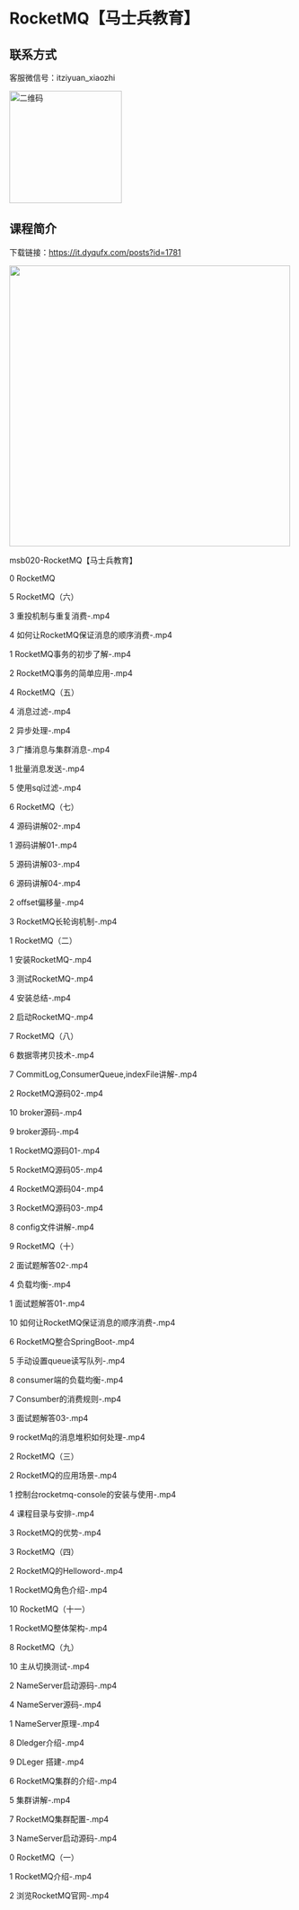# RocketMQ【马士兵教育】

## 联系方式

客服微信号：itziyuan_xiaozhi

<img src="https://ziyuanyun.oss-cn-guangzhou.aliyuncs.com/common/20240614073449/666b82192834a.jpg" width="200" height="200" alt="二维码">

## 课程简介

下载链接：https://it.dyqufx.com/posts?id=1781

<img src="https://ziyuanyun.oss-cn-guangzhou.aliyuncs.com/yun/20240515183532/66448ff4dc2aa.jpg" width="500" alt="">

  msb020-RocketMQ【马士兵教育】

 0 RocketMQ

 5 RocketMQ（六）

 3 重投机制与重复消费-.mp4

 4 如何让RocketMQ保证消息的顺序消费-.mp4

 1 RocketMQ事务的初步了解-.mp4

 2 RocketMQ事务的简单应用-.mp4

 4 RocketMQ（五）

 4 消息过滤-.mp4

 2 异步处理-.mp4

 3 广播消息与集群消息-.mp4

 1 批量消息发送-.mp4

 5 使用sql过滤-.mp4

 6 RocketMQ（七）

 4 源码讲解02-.mp4

 1 源码讲解01-.mp4

 5 源码讲解03-.mp4

 6 源码讲解04-.mp4

 2 offset偏移量-.mp4

 3 RocketMQ长轮询机制-.mp4

 1 RocketMQ（二）

 1 安装RocketMQ-.mp4

 3 测试RocketMQ-.mp4

 4 安装总结-.mp4

 2 启动RocketMQ-.mp4

 7 RocketMQ（八）

 6 数据零拷贝技术-.mp4

 7 CommitLog,ConsumerQueue,indexFile讲解-.mp4

 2 RocketMQ源码02-.mp4

 10 broker源码-.mp4

 9 broker源码-.mp4

 1 RocketMQ源码01-.mp4

 5 RocketMQ源码05-.mp4

 4 RocketMQ源码04-.mp4

 3 RocketMQ源码03-.mp4

 8 config文件讲解-.mp4

 9 RocketMQ（十）

 2 面试题解答02-.mp4

 4 负载均衡-.mp4

 1 面试题解答01-.mp4

 10 如何让RocketMQ保证消息的顺序消费-.mp4

 6 RocketMQ整合SpringBoot-.mp4

 5 手动设置queue读写队列-.mp4

 8 consumer端的负载均衡-.mp4

 7 Consumber的消费规则-.mp4

 3 面试题解答03-.mp4

 9 rocketMq的消息堆积如何处理-.mp4

 2 RocketMQ（三）

 2 RocketMQ的应用场景-.mp4

 1 控制台rocketmq-console的安装与使用-.mp4

 4 课程目录与安排-.mp4

 3 RocketMQ的优势-.mp4

 3 RocketMQ（四）

 2 RocketMQ的Helloword-.mp4

 1 RocketMQ角色介绍-.mp4

 10 RocketMQ（十一）

 1 RocketMQ整体架构-.mp4

 8 RocketMQ（九）

 10 主从切换测试-.mp4

 2 NameServer启动源码-.mp4

 4 NameServer源码-.mp4

 1 NameServer原理-.mp4

 8 Dledger介绍-.mp4

 9 DLeger 搭建-.mp4

 6 RocketMQ集群的介绍-.mp4

 5 集群讲解-.mp4

 7 RocketMQ集群配置-.mp4

 3 NameServer启动源码-.mp4

 0 RocketMQ（一）

 1 RocketMQ介绍-.mp4

 2 浏览RocketMQ官网-.mp4

  